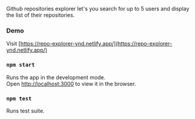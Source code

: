 
Github repositories explorer let's you search for up to 5 users and display the list of their repositories.
### Demo
Visit [https://repo-explorer-ynd.netlify.app/](https://repo-explorer-ynd.netlify.app/)

### `npm start`
Runs the app in the development mode.<br />
Open [http://localhost:3000](http://localhost:3000) to view it in the browser.

### `npm test`
Runs test suite.
